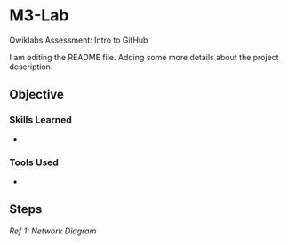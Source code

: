 # M3-Lab
Qwiklabs Assessment: Intro to GitHub


I am editing the README file. Adding some more details about the project description.

## Objective


### Skills Learned

- 
### Tools Used

- 
## Steps


*Ref 1: Network Diagram*

